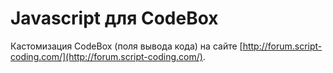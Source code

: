 # Javascript для CodeBox
Кастомизация CodeBox (поля вывода кода) на сайте [http://forum.script-coding.com/](http://forum.script-coding.com/).
